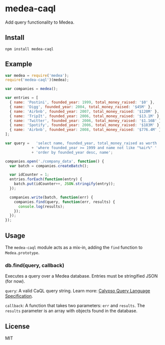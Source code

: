 # medea-caql

Add query functionality to Medea.

## Install

`npm install medea-caql`

## Example

```js
var medea = require('medea');
require('medea-caql')(medea);

var companies = medea();

var entries = [
  { name: 'Postini', founded_year: 1999, total_money_raised: '$0' },
  { name: 'Digg', founded_year: 2004, total_money_raised: '$45M' },
  { name: 'Airbnb', founded_year: 2007, total_money_raised: '$120M' },
  { name: 'TripIt', founded_year: 2006, total_money_raised: '$13.1M' },
  { name: 'Twitter', founded_year: 2006, total_money_raised: '$1.16B' },
  { name: 'Spotify', founded_year: 2006, total_money_raised: '$183M' },
  { name: 'Airbnb', founded_year: 2008, total_money_raised: '$776.4M' }
];

var query =   'select name, founded_year, total_money_raised as worth '
            + 'where founded_year >= 1999 and name not like "%air%" '
            + 'order by founded_year desc, name';

companies.open('./company_data', function() {
  var batch = companies.createBatch();

  var idCounter = 1;
  entries.forEach(function(entry) {
    batch.put(idCounter++, JSON.stringify(entry));
  });

  companies.write(batch, function(err) {
    companies.find(query, function(err, results) {
      console.log(results);
    });
  });
});
```

## Usage

The `medea-caql` module acts as a mix-in, adding the `find` function to `Medea.prototype`.

### db.find(query, callback)

Executes a query over a Medea database. Entries must be stringified JSON (for now). 

`query`: A valid CaQL query string.  Learn more: [Calypso Query Language Specification](https://github.com/kevinswiber/caql).

`callback`: A function that takes two parameters: `err` and `results`.  The `results` parameter is an array with objects found in the database.

## License

MIT

